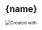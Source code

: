 # {name}

![Created with ](https://img.shields.io/badge/Created%20with-@programmerraj/create-3cb371?style=flat)
      